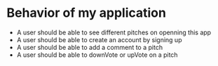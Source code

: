 # Behavior of my application
* A user should be able to see different pitches on openning this app
* A user should be able to create an account by signing up 
* A user should be able to add a comment to a pitch
* A user should be able to downVote or upVote on a pitch
